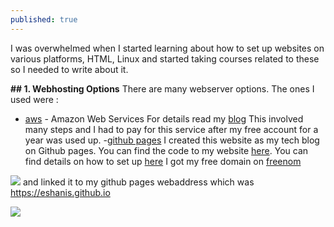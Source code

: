 ```yaml
---
published: true
---
```

I was overwhelmed when I started learning about how to set up websites on various platforms, HTML, Linux and started taking courses related to these so I needed to write about it.  

**## 1. Webhosting Options**
There are many webserver options. The ones I used were :
- [aws](https://aws.amazon.com/console/) - Amazon Web Services 
For details read my [blog](https://blog.eshani.ml/website-on-AWS/) 
This involved many steps and I had to pay for this service after my free account for a year was used up.
-[github pages](https://blog.eshani.ml/) I created this website as my tech blog on Github pages. You can find the code to my website [here](https://github.com/eshanis/eshanis.github.io). You can find details on how to set up [here](https://blog.eshani.ml/github-website/) I got my free domain on [freenom](https://my.freenom.com/clientarea.php?action=domains) 

![]({{site.baseurl}}//assets/images/freenom_domain.PNG)
and linked it to my github pages webaddress which was https://eshanis.github.io

![]({{site.baseurl}}//assets/images/freenom_cname.PNG)

